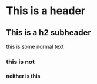 # This is a header
## This is a h2 subheader

this is some normal text

### this is not
#### neither is this
